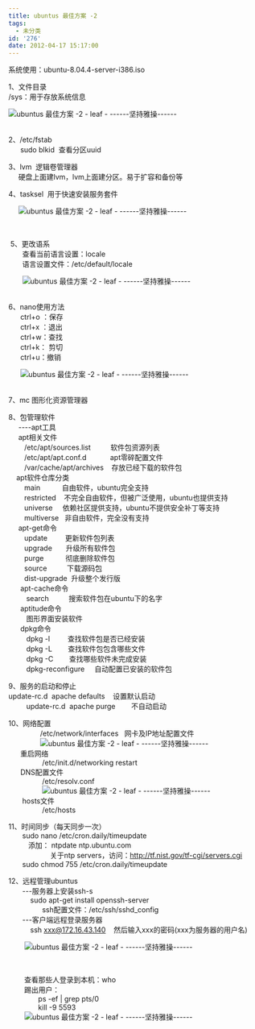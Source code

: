 ```yaml
---
title: ubuntus 最佳方案 -2
tags:
  - 未分类
id: '276'
date: 2012-04-17 15:17:00
---
```


系统使用：ubuntu-8.04.4-server-i386.iso  
  
1、文件目录  
/sys：用于存放系统信息  

![ubuntus 最佳方案 -2 - leaf - ------坚持雅操------](http://img5.ph.126.net/cXj5mkGxWJmsMc7bmwVVKg==/2583095861291110315.jpg "ubuntus 最佳方案 -2 - leaf - ------坚持雅操------")

   
2、/etc/fstab  
      sudo blkid  查看分区uuid  
  
3、lvm  逻辑卷管理器  
     硬盘上面建lvm，lvm上面建分区。易于扩容和备份等  
  
4、tasksel  用于快速安装服务套件  

     ![ubuntus 最佳方案 -2 - leaf - ------坚持雅操------](http://img9.ph.126.net/STWB9322u2SY1-r6MX3cOQ==/634163122546532059.jpg "ubuntus 最佳方案 -2 - leaf - ------坚持雅操------")

 

 5、更改语系  
       查看当前语言设置：locale  
       语言设置文件：/etc/default/locale  

       ![ubuntus 最佳方案 -2 - leaf - ------坚持雅操------](http://img8.ph.126.net/WNWkGw6u0Doq-dfdelmgPQ==/3084684269789498848.jpg "ubuntus 最佳方案 -2 - leaf - ------坚持雅操------")

   
6、nano使用方法  
      ctrl+o ：保存  
      ctrl+x ：退出  
      ctrl+w：查找  
      ctrl+k： 剪切  
      ctrl+u：撤销  

      ![ubuntus 最佳方案 -2 - leaf - ------坚持雅操------](http://img2.ph.126.net/99RlVjpIJA2LoTEI86bCtw==/2601954684730730712.jpg "ubuntus 最佳方案 -2 - leaf - ------坚持雅操------")

   
7、mc 图形化资源管理器   
  
8、包管理软件  
     ----apt工具  
     apt相关文件  
        /etc/apt/sources.list          软件包资源列表  
        /etc/apt/apt.conf.d            apt零碎配置文件  
        /var/cache/apt/archives    存放已经下载的软件包  
    apt软件仓库分类  
        main           自由软件，ubuntu完全支持  
        restricted    不完全自由软件，但被广泛使用，ubuntu也提供支持  
        universe     依赖社区提供支持，ubuntu不提供安全补丁等支持  
        multiverse   非自由软件，完全没有支持  
     apt-get命令  
        update         更新软件包列表  
        upgrade       升级所有软件包  
        purge           彻底删除软件包  
        source          下载源码包  
        dist-upgrade  升级整个发行版  
      apt-cache命令  
         search          搜索软件包在ubuntu下的名字  
      aptitude命令  
         图形界面安装软件  
      dpkg命令  
         dpkg -l         查找软件包是否已经安装  
         dpkg -L        查找软件包包含哪些文件  
         dpkg -C        查找哪些软件未完成安装  
         dpkg-reconfigure     自动配置已安装的软件包  
  
9、服务的启动和停止  
 update-rc.d  apache defaults    设置默认启动  
         update-rc.d  apache purge        不自动启动  
  
10、网络配置  
                /etc/network/interfaces   网卡及IP地址配置文件  
                ![ubuntus 最佳方案 -2 - leaf - ------坚持雅操------](http://img2.ph.126.net/1WnTuBHmsufWHtDGPaKQ3w==/1299569967490523612.jpg "ubuntus 最佳方案 -2 - leaf - ------坚持雅操------")  
      重启网络  
                 /etc/init.d/networking restart         
      DNS配置文件  
                 /etc/resolv.conf  
                 ![ubuntus 最佳方案 -2 - leaf - ------坚持雅操------](http://img2.ph.126.net/dp58g5iEd6j07JkpRHcuQQ==/2759580671688692722.jpg "ubuntus 最佳方案 -2 - leaf - ------坚持雅操------")  
       hosts文件  
                 /etc/hosts   
  
11、时间同步（每天同步一次）  
       sudo nano /etc/cron.daily/timeupdate  
          添加： ntpdate ntp.ubuntu.com  
                     关于ntp servers，访问：http://tf.nist.gov/tf-cgi/servers.cgi  
       sudo chmod 755 /etc/cron.daily/timeupdate  
  
12、远程管理ubuntus  
       ---服务器上安装ssh-s  
           sudo apt-get install openssh-server  
                 ssh配置文件：/etc/ssh/sshd\_config  
       ---客户端远程登录服务器  
           ssh xxx@172.16.43.140    然后输入xxx的密码(xxx为服务器的用户名)  

        ![ubuntus 最佳方案 -2 - leaf - ------坚持雅操------](http://img8.ph.126.net/XNEalyrGgPBGQtUW3fdrig==/1275081644516690278.jpg "ubuntus 最佳方案 -2 - leaf - ------坚持雅操------")

 

        查看那些人登录到本机：who  
        踢出用户：  
               ps -ef | grep pts/0  
               kill -9 5593  
        ![ubuntus 最佳方案 -2 - leaf - ------坚持雅操------](http://img0.ph.126.net/HeI2Igi3XztxiaNamKlQYQ==/2655434930305746040.jpg "ubuntus 最佳方案 -2 - leaf - ------坚持雅操------")